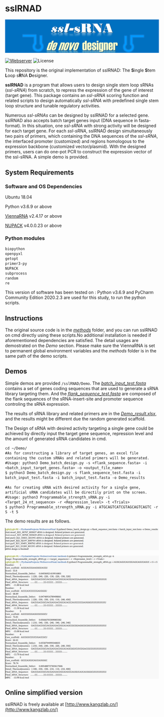 # sslRNAD

![banner](https://github.com/hklz/sslRNAD/blob/main/img/sRNA.png)

[![Webserver](https://img.shields.io/badge/Webserver-available-blue)](http://www.kangzlab.cn/)
![License](https://img.shields.io/badge/License-MIT-orange)


This repository is the original implementation of sslRNAD: The **S**ingle **S**tem **L**oop s**R**NA **D**esigner.


**sslRNAD** is a program that allows users to design single stem loop sRNAs (*ssl-sRNA*) from scratch, to repress the expression of the gene of interest (target gene). This package contains an *ssl-sRNA* scoring function and related scripts to design automatically *ssl-sRNA* with predefined single stem loop structure and tunable regulatory activities. 

Numerous *ssl-sRNAs* can be designed by sslRNAD for a selected gene. sslRNAD also accepts batch target genes input (DNA sequence in fasta-format). In this situation, one *ssl-sRNA* with strong activity will be designed for each target gene. For each *ssl-sRNA*, sslRNAD design simultaneously two pairs of primers, which containing the DNA sequences of the *ssl-sRNA*, the interfaced promoter (customized) and regions homologous to the expression backbone (customized vector/plasmid). With the designed primers, users can do one-pot PCR to construct the expression vector of the ssl-sRNA. A simple demo is provided. 

## System Requirements

### Software and OS Dependencies

Ubuntu 18.04

Python v3.6.9 or above

[ViennaRNA](https://www.tbi.univie.ac.at/RNA/#download) v2.4.17 or above

[NUPACK](http://www.nupack.org/downloads) v4.0.0.23 or above

### Python modules
```
biopython
openpyxl
getopt
primer3-py
NUPACK
subprocess
random
re
```

This version of software has been tested on : Python v3.6.9 and PyCharm Community Edition 2020.2.3 are used for this study, to run the python scripts.

## Instructions

The original source code is in the [*methods*](https://github.com/hklz/sslRNAD/tree/main/methods) folder, and you can run sslRNAD on cmd directly using these scripts.No additional installation is needed if aforementioned dependencies are satisfied. The detail usages are demostrated on the *Demo*  section. Please make sure the ViennaRNA is set to permanent global environment variables and the *methods*  folder is in the same path of the demo scripts.

## Demos
Simple demos are provided ```/sslRNAD/Demo```.
The [*batch_input_test.fasta*](https://github.com/hklz/sslRNAD/blob/main/Demo/batch_input_test.fasta) contains a set of genes coding sequences that are used to generate a sRNA library targeting them. And the [*flank_sequence_test.fasta*](https://github.com/hklz/sslRNAD/blob/main/Demo/flank_sequence_test.fasta) are composed of the flank sequences of the sRNA-insert-site and promoter sequence controling the sRNA expression.

The results of sRNA library and related primers are in the [*Demo_result.xlsx*](https://github.com/hklz/sslRNAD/blob/main/Demo/Demo_results.xlsx), and the results might be different due the random generated scaffold.

The Design of sRNA with desired activity targeting a single gene could be achieved by directly input the target gene sequence, repression level and the amount of generated sRNA candidates in cmd.

```
cd ~/Demo/
#As for constructing a library of target genes, an excel file containing the custom sRNAs and related primers will be generated.
#Usage: python3 Demo_batch_design.py -s <flank_sequence.fasta> -i <batch_input_target_genes.fasta> -o <output_file_name>
$ python3 Demo_batch_design.py -s flank_sequence_test.fasta -i batch_input_test.fasta -i batch_input_test.fasta -o Demo_results

#As for creating sRNA with desired activity for a single gene, artificial sRNA candidates will be directily print on the screen.
#Usage: python3 Programmable_strength_sRNA.py -i <Target_24_nt_sequence> -r <Repression_level> -t <Trials>
$ python3 Programmable_strength_sRNA.py -i ATGCAGTCATCGTAGCAGTCAGTC -r S -t 5
```
The demo results are as follows.


![image](https://github.com/hklz/sslRNAD/blob/main/img/Demo_output.png)


![image](https://github.com/hklz/sslRNAD/blob/main/img/Programmable_strength_sRNA_design.png)



## Online simplified version

sslRNAD is freely available at [http://www.kangzlab.cn/](http://www.kangzlab.cn/)

